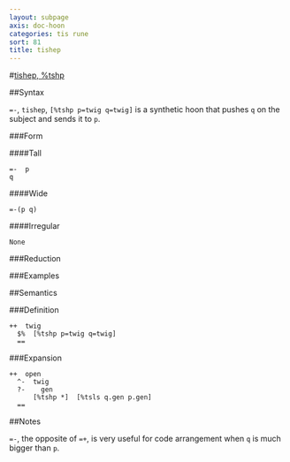 ```yaml
---
layout: subpage
axis: doc-hoon
categories: tis rune
sort: 81
title: tishep
---
```




#[tishep, %tshp](#tshp)

##Syntax

`=-`, `tishep`, `[%tshp p=twig q=twig]` is a synthetic hoon that
pushes `q` on the subject and sends it to `p`.

###Form

####Tall

    =-  p
    q

####Wide

    =-(p q)

####Irregular

    None

###Reduction

###Examples

##Semantics

###Definition

    ++  twig  
      $%  [%tshp p=twig q=twig]
      ==

###Expansion

    ++  open
      ^-  twig
      ?-    gen
          [%tshp *]  [%tsls q.gen p.gen]
      ==

##Notes

`=-`, the opposite of `=+`, is very useful for code arrangement
when `q` is much bigger than `p`.
